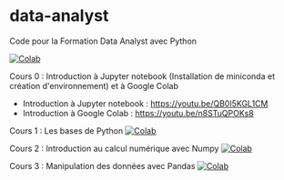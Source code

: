 # data-analyst
Code pour la Formation Data Analyst avec Python

[![Colab](https://colab.research.google.com/assets/colab-badge.svg)](https://colab.research.google.com/github/kevindegila/data-analyst/)

Cours 0 : Introduction à Jupyter notebook (Installation de miniconda et création d'environnement) et à Google Colab 
* Introduction à Jupyter notebook : https://youtu.be/QB0I5KGL1CM
* Introduction à Google Colab : https://youtu.be/n8STuQPOKs8

Cours 1 : Les bases de Python [![Colab](https://colab.research.google.com/assets/colab-badge.svg)](https://colab.research.google.com/github/kevindegila/data-analyst/blob/main/01_Les_Bases_de_Python.ipynb)

Cours 2 : Introduction au calcul numérique avec Numpy [![Colab](https://colab.research.google.com/assets/colab-badge.svg)](https://colab.research.google.com/github/kevindegila/data-analyst/blob/main/02_Introduction_au_calcul_numerique_avec_Python.ipynb)

Cours 3 : Manipulation des données avec Pandas [![Colab](https://colab.research.google.com/assets/colab-badge.svg)](https://colab.research.google.com/github/kevindegila/data-analyst/blob/main/03_Manipulation_des_donnees_avec_Pandas.ipynb)
	

